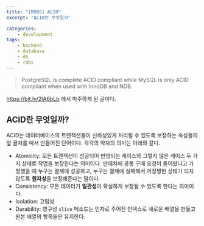 ```yaml
---
title: "[RDBS] ACID"
excerpt: "ACID란 무엇일까"

categories:
    - development
tags:
    - backend
    - database
    - db
    - rdbs
---
```

> PostgreSQL is complete ACID compliant while MySQL is only ACID compliant when used with InnoDB and NDB.

https://bit.ly/2IA6bLb 에서 마주하게 된 글이다.

## ACID란 무엇일까?
ACID는 데이터베이스의 트랜잭션들이 신뢰성있게 처리될 수 있도록 보장하는 속성들의 앞 글자를 따서 만들어진 단어이다.
각각의 약자의 의미는 아래와 같다.
- Atomicity: 모든 트랜잭션이 성공되어 반영되는 케이스와 그렇지 않은 케이스 두 가지 상태로 작업을 보장한다는 의미이다. 판매처에 공동 구매 요청이 들어왔다고 가정했을 때 누구는 결제에 성공하고, 누구는 결제에 실패해서 어정쩡한 상태가 되지 않도록 **원자성**을 보장해준다는 말이다.
- Consistency: 모든 데이터가 **일관성**이 확실하게 보장될 수 있도록 한다는 의미이다. 
- Isolation: 고립성
- Durability: 영구성
`slice` 메소드는 인자로 주어진 인덱스로 새로운 배열을 만들고 원본 배열의 항목들은 유지한다.
